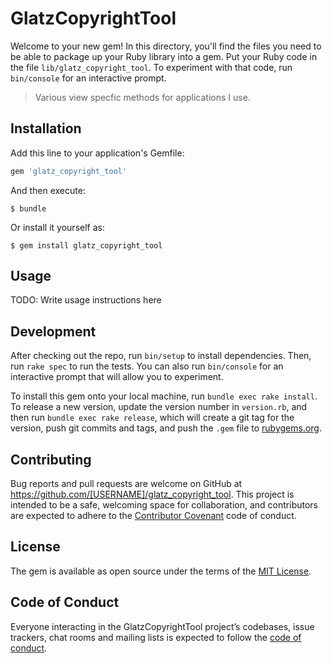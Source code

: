 # GlatzCopyrightTool

Welcome to your new gem! In this directory, you'll find the files you need to be able to package up your Ruby library into a gem. Put your Ruby code in the file `lib/glatz_copyright_tool`. To experiment with that code, run `bin/console` for an interactive prompt.

> Various view specfic methods for applications I use.

## Installation

Add this line to your application's Gemfile:

```ruby
gem 'glatz_copyright_tool'
```

And then execute:

    $ bundle

Or install it yourself as:

    $ gem install glatz_copyright_tool

## Usage

TODO: Write usage instructions here

## Development

After checking out the repo, run `bin/setup` to install dependencies. Then, run `rake spec` to run the tests. You can also run `bin/console` for an interactive prompt that will allow you to experiment.

To install this gem onto your local machine, run `bundle exec rake install`. To release a new version, update the version number in `version.rb`, and then run `bundle exec rake release`, which will create a git tag for the version, push git commits and tags, and push the `.gem` file to [rubygems.org](https://rubygems.org).

## Contributing

Bug reports and pull requests are welcome on GitHub at https://github.com/[USERNAME]/glatz_copyright_tool. This project is intended to be a safe, welcoming space for collaboration, and contributors are expected to adhere to the [Contributor Covenant](http://contributor-covenant.org) code of conduct.

## License

The gem is available as open source under the terms of the [MIT License](https://opensource.org/licenses/MIT).

## Code of Conduct

Everyone interacting in the GlatzCopyrightTool project’s codebases, issue trackers, chat rooms and mailing lists is expected to follow the [code of conduct](https://github.com/[USERNAME]/glatz_copyright_tool/blob/master/CODE_OF_CONDUCT.md).
